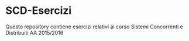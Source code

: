 # SCD-Esercizi
Questo repository contiene esercizi relativi al corso Sistemi Concorrenti e Distribuiti AA 2015/2016
 
